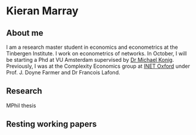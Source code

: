 # Kieran Marray


## About me

I am a research master student in economics and econometrics at the Tinbergen Institute. I work on econometrics of networks. In October, I will be starting a Phd at VU Amsterdam supervised by [Dr Michael Konig](https://research.vu.nl/en/persons/michael-konig). Previously, I was at the Complexity Economics group at [INET Oxford](https://www.inet.ox.ac.uk/) under Prof. J. Doyne Farmer and Dr Francois Lafond. 

## Research

MPhil thesis

## Resting working papers


